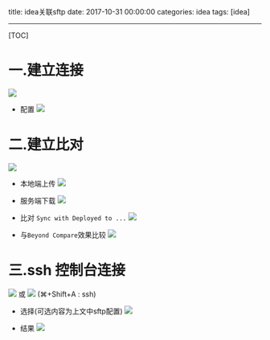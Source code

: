 ﻿title: idea关联sftp
date: 2017-10-31 00:00:00
categories: idea
tags: [idea]

---

[TOC]

# 一.建立连接
![](http://7xnbs3.com1.z0.glb.clouddn.com/17-11-6/10358298.jpg)

- 配置
![](http://7xnbs3.com1.z0.glb.clouddn.com/17-11-6/91951292.jpg)

# 二.建立比对
![](http://7xnbs3.com1.z0.glb.clouddn.com/17-11-6/79165162.jpg)

- 本地端上传
![](http://7xnbs3.com1.z0.glb.clouddn.com/17-11-6/84534053.jpg)

- 服务端下载
![](http://7xnbs3.com1.z0.glb.clouddn.com/17-11-6/58648347.jpg)

- 比对 `Sync with Deployed to ...`
![](http://7xnbs3.com1.z0.glb.clouddn.com/17-11-6/50881109.jpg)

- 与`Beyond Compare`效果比较
![](http://7xnbs3.com1.z0.glb.clouddn.com/17-11-6/65025653.jpg)

# 三.ssh 控制台连接

![](http://7xnbs3.com1.z0.glb.clouddn.com/17-11-6/90926757.jpg)
或
![](http://7xnbs3.com1.z0.glb.clouddn.com/17-11-6/42884141.jpg) (⌘+Shift+A : ssh)

- 选择(可选内容为上文中sftp配置)
![](http://7xnbs3.com1.z0.glb.clouddn.com/17-11-6/23552797.jpg)

- 结果
![](http://7xnbs3.com1.z0.glb.clouddn.com/17-11-6/71290933.jpg)
